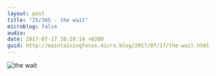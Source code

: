 ```yaml
---
layout: post
title: "25/365 - the wait"
microblog: false
audio: 
date: 2017-07-17 20:29:14 +0200
guid: http://maintainingfocus.micro.blog/2017/07/17/the-wait.html
---
```

![the wait](https://f000.backblazeb2.com/file/Roel-Share/the-wait.jpg)
